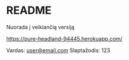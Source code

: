 # README

Nuorada į veikiančią versiją <br />

https://pure-headland-94445.herokuapp.com/

Vardas: user@email.com
Slaptažodis: 123
